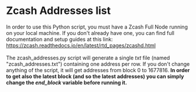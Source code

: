 # Zcash Addresses list
In order to use this Python script, you must have a Zcash Full Node running on your local machine.
If you don't already have one, you can find full documentation and setup guides at this link: https://zcash.readthedocs.io/en/latest/rtd_pages/zcashd.html
<br><br>
The zcash_addresses.py script will generate a single *txt* file (named "zcash_addresses.txt") containing one address per row. If you don't change anything of the script, it will get addresses from block 0 to 1677816. **In order to get also the latest block (and so the latest addresses) you can simply change the *end_block* variable before running it.**